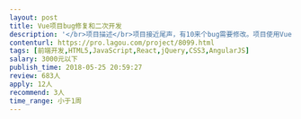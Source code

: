 ```yaml
---                
layout: post       
title: Vue项目bug修复和二次开发           
description: '</br>项目描述</br>项目接近尾声，有10来个bug需要修改。项目使用Vue elementUI技术。</br></br>合作顺利，再进行其他项目的合作，请以此为机会证明你的能力和职业精神。</br>'     
contenturl: https://pro.lagou.com/project/8099.html      
tags: [前端开发,HTML5,JavaScript,React,jQuery,CSS3,AngularJS]            
salary: 3000元以下          
publish_time: 2018-05-25 20:59:27         
review: 683人                   
apply: 12人                   
recommend: 3人                   
time_range: 小于1周              
---                 
```

